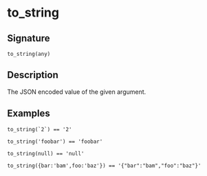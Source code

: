 # to_string

## Signature

`to_string(any)`

## Description

The JSON encoded value of the given argument.

## Examples

```
to_string(`2`) == '2'
```

```
to_string('foobar') == 'foobar'
```

```
to_string(null) == 'null'
```

```
to_string({bar:'bam',foo:'baz'}) == '{"bar":"bam","foo":"baz"}'
```
